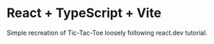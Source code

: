 # React + TypeScript + Vite

Simple recreation of Tic-Tac-Toe loosely following react.dev tutorial.
